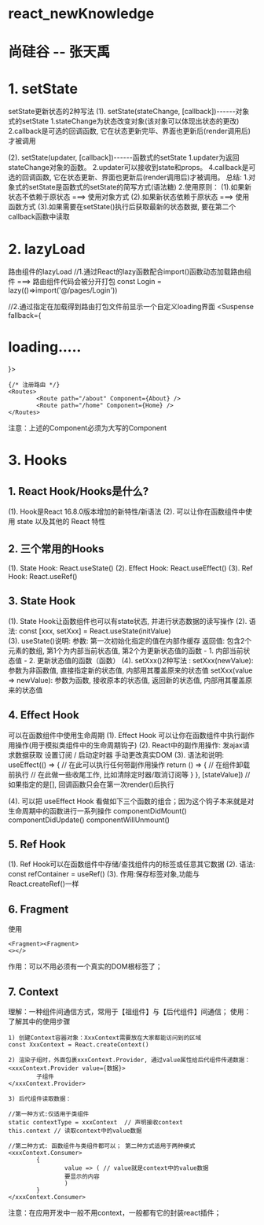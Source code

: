 # react_newKnowledge
# 尚硅谷 -- 张天禹
# 1. setState
setState更新状态的2种写法
(1). setState(stateChange, [callback])------对象式的setState
        1.stateChange为状态改变对象(该对象可以体现出状态的更改)
        2.callback是可选的回调函数, 它在状态更新完毕、界面也更新后(render调用后)才被调用
                
(2). setState(updater, [callback])------函数式的setState
        1.updater为返回stateChange对象的函数。
        2.updater可以接收到state和props。
        4.callback是可选的回调函数, 它在状态更新、界面也更新后(render调用后)才被调用。
总结:
    1.对象式的setState是函数式的setState的简写方式(语法糖)
    2.使用原则：
            (1).如果新状态不依赖于原状态 ===> 使用对象方式
            (2).如果新状态依赖于原状态 ===> 使用函数方式
            (3).如果需要在setState()执行后获取最新的状态数据, 
                要在第二个callback函数中读取

# 2. lazyLoad
路由组件的lazyLoad
//1.通过React的lazy函数配合import()函数动态加载路由组件 ===> 路由组件代码会被分开打包
const Login = lazy(()=>import('@/pages/Login'))

//2.通过<Suspense>指定在加载得到路由打包文件前显示一个自定义loading界面
<Suspense fallback={<h1>loading.....</h1>}>
        <Switch>
                <Route path="/xxx" component={Xxxx}/>
                <Redirect to="/login"/>
        </Switch>
</Suspense>
```
{/* 注册路由 */}
<Routes>
        <Route path="/about" Component={About} />
        <Route path="/home" Component={Home} />
</Routes>
```
注意：上述的Component必须为大写的Component

# 3. Hooks
## 1. React Hook/Hooks是什么?
(1). Hook是React 16.8.0版本增加的新特性/新语法
(2). 可以让你在函数组件中使用 state 以及其他的 React 特性

## 2. 三个常用的Hooks
(1). State Hook: React.useState()
(2). Effect Hook: React.useEffect()
(3). Ref Hook: React.useRef()       

## 3. State Hook
(1). State Hook让函数组件也可以有state状态, 并进行状态数据的读写操作
(2). 语法: const [xxx, setXxx] = React.useState(initValue)  
(3). useState()说明:
        参数: 第一次初始化指定的值在内部作缓存
        返回值: 包含2个元素的数组, 第1个为内部当前状态值, 第2个为更新状态值的函数
                - 1. 内部当前状态值
                - 2. 更新状态值的函数（函数）
(4). setXxx()2种写法 :
        setXxx(newValue): 参数为非函数值, 直接指定新的状态值, 内部用其覆盖原来的状态值
        setXxx(value => newValue): 参数为函数, 接收原本的状态值, 返回新的状态值, 内部用其覆盖原来的状态值

## 4. Effect Hook
可以在函数组件中使用生命周期
(1). Effect Hook 可以让你在函数组件中执行副作用操作(用于模拟类组件中的生命周期钩子)
(2). React中的副作用操作:
        发ajax请求数据获取
        设置订阅 / 启动定时器
        手动更改真实DOM
(3). 语法和说明: 
        useEffect(() => { 
          // 在此可以执行任何带副作用操作
          return () => { // 在组件卸载前执行
            // 在此做一些收尾工作, 比如清除定时器/取消订阅等
          }
        }, [stateValue]) // 如果指定的是[], 回调函数只会在第一次render()后执行
    
(4). 可以把 useEffect Hook 看做如下三个函数的组合；因为这个钩子本来就是对生命周期中的函数进行一系列操作
        componentDidMount()
        componentDidUpdate()
    	componentWillUnmount()  

## 5. Ref Hook
(1). Ref Hook可以在函数组件中存储/查找组件内的标签或任意其它数据
(2). 语法: const refContainer = useRef()
(3). 作用:保存标签对象,功能与React.createRef()一样

## 6. Fragment 
使用
```
<Fragment><Fragment>
<></>
```
作用：可以不用必须有一个真实的DOM根标签了；

## 7. Context
理解：一种组件间通信方式，常用于【祖组件】与【后代组件】间通信；
使用：了解其中的使用步骤
```
1) 创建Context容器对象：XxxContext需要放在大家都能访问到的区域
const XxxContext = React.createContext()  

2) 渲染子组时，外面包裹xxxContext.Provider, 通过value属性给后代组件传递数据：
<xxxContext.Provider value={数据}>
        子组件
</xxxContext.Provider>

3) 后代组件读取数据：

//第一种方式:仅适用于类组件 
static contextType = xxxContext  // 声明接收context
this.context // 读取context中的value数据
        
//第二种方式: 函数组件与类组件都可以； 第二种方式适用于两种模式
<xxxContext.Consumer>
        {
                value => ( // value就是context中的value数据
                要显示的内容
                )
        }
</xxxContext.Consumer>
```
注意：在应用开发中一般不用context，一般都有它的封装react插件；
 
